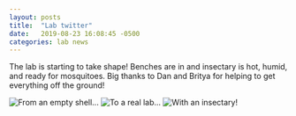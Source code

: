 ```yaml
---
layout: posts
title:  "Lab twitter"
date:   2019-08-23 16:08:45 -0500
categories: lab news
---
```




The lab is starting to take shape! Benches are in and insectary is hot, humid, and ready for mosquitoes.  Big thanks to Dan and Britya for helping to get everything off the ground!

![From an empty shell...][empty]
![To a real lab...][benches]
![With an insectary!][insectary]

[empty]: assets/images/IMG_1594.png
[insectary]: assets/images/IMG_1609.png
[benches]: assets/images/IMG_1602.png